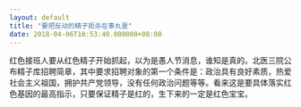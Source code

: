 ```yaml
---
layout: default
title: "要把反动的精子扼杀在睾丸里"
date: 2018-04-06T10:53:40.000000+08:00
---
```


红色接班人要从红色精子开始抓起，以为是愚人节消息，谁知是真的。北医三院公布精子库招聘简章，其中要求招聘对象的第一个条件是：政治具有良好素质，热爱社会主义祖国，拥护共产党领导，没有任何政治问题等等。看来这是要具体落实红色基因的最高指示，只要保证精子是红的，生下来的一定是红色宝宝。

